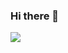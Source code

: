 ### Hi there 👋

[![](https://visitcount.itsvg.in/api?id=test&label=Profile%20Views&color=8&pretty=false)](https://visitcount.itsvg.in)
